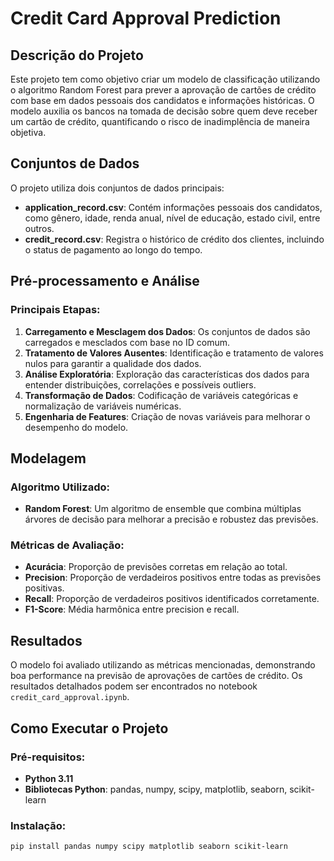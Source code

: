 # Credit Card Approval Prediction

## Descrição do Projeto

Este projeto tem como objetivo criar um modelo de classificação utilizando o algoritmo Random Forest para prever a aprovação de cartões de crédito com base em dados pessoais dos candidatos e informações históricas. O modelo auxilia os bancos na tomada de decisão sobre quem deve receber um cartão de crédito, quantificando o risco de inadimplência de maneira objetiva.

## Conjuntos de Dados

O projeto utiliza dois conjuntos de dados principais:

- **application_record.csv**: Contém informações pessoais dos candidatos, como gênero, idade, renda anual, nível de educação, estado civil, entre outros.
- **credit_record.csv**: Registra o histórico de crédito dos clientes, incluindo o status de pagamento ao longo do tempo.

## Pré-processamento e Análise

### Principais Etapas:

1. **Carregamento e Mesclagem dos Dados**: Os conjuntos de dados são carregados e mesclados com base no ID comum.
2. **Tratamento de Valores Ausentes**: Identificação e tratamento de valores nulos para garantir a qualidade dos dados.
3. **Análise Exploratória**: Exploração das características dos dados para entender distribuições, correlações e possíveis outliers.
4. **Transformação de Dados**: Codificação de variáveis categóricas e normalização de variáveis numéricas.
5. **Engenharia de Features**: Criação de novas variáveis para melhorar o desempenho do modelo.

## Modelagem

### Algoritmo Utilizado:
- **Random Forest**: Um algoritmo de ensemble que combina múltiplas árvores de decisão para melhorar a precisão e robustez das previsões.

### Métricas de Avaliação:
- **Acurácia**: Proporção de previsões corretas em relação ao total.
- **Precision**: Proporção de verdadeiros positivos entre todas as previsões positivas.
- **Recall**: Proporção de verdadeiros positivos identificados corretamente.
- **F1-Score**: Média harmônica entre precision e recall.

## Resultados

O modelo foi avaliado utilizando as métricas mencionadas, demonstrando boa performance na previsão de aprovações de cartões de crédito. Os resultados detalhados podem ser encontrados no notebook `credit_card_approval.ipynb`.

## Como Executar o Projeto

### Pré-requisitos:
- **Python 3.11**
- **Bibliotecas Python**: pandas, numpy, scipy, matplotlib, seaborn, scikit-learn

### Instalação:
```bash
pip install pandas numpy scipy matplotlib seaborn scikit-learn
